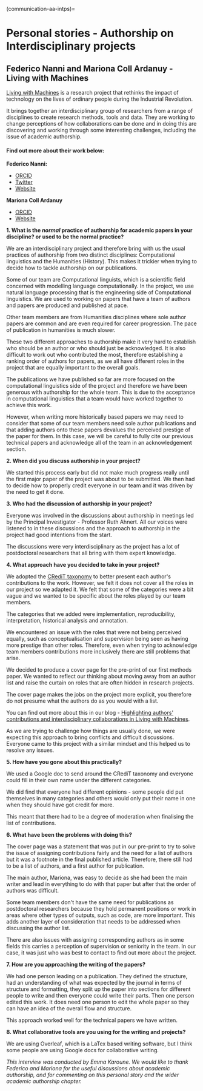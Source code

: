 (communication-aa-intps)=
# Personal stories - Authorship on Interdisciplinary projects

## Federico Nanni and Mariona Coll Ardanuy - Living with Machines

[Living with Machines](https://livingwithmachines.ac.uk/) is a research project that rethinks the impact of technology on the lives of ordinary people during the Industrial Revolution.

It brings together an interdisciplinary group of researchers from a range of disciplines to create research methods, tools and data. They are working to change perceptions of how collaborations can be done and in doing this are discovering and working through some interesting challenges, including the issue of academic authorship.

#### Find out more about their work below:

**Federico Nanni:**
* [ORCID](https://orcid.org/0000-0003-2484-4331)
* [Twitter](https://twitter.com/f_nanni)
* [Website](https://github.com/fedenanni)

**Mariona Coll Ardanuy**
* [ORCID](http://orcid.org/0000-0001-8455-7196)
* [Website](https://github.com/mcollardanuy)

**1. What is the *normal* practice of authorship for academic papers in your discipline? or used to be the normal practice?**

We are an interdisciplinary project and therefore bring with us the usual practices of authorship from two distinct disciplines: Computational linguistics and the Humanities (History). This makes it trickier when trying to decide how to tackle authorship on our publications.

Some of our team are Computational linguists, which is a scientific field concerned with modelling language computationally. In the project, we use natural language processing that is the engineering side of Computational linguistics. We are used to working on papers that have a team of authors and papers are produced and published at pace.

Other team members are from Humanities disciplines where sole author papers are common and are even required for career progression. The pace of publication in humanities is much slower.

These two different approaches to authorship make it very hard to establish who should be an author or who should just be acknowledged. It is also difficult to work out who contributed the most, therefore establishing a ranking order of authors for papers, as we all have different roles in the project that are equally important to the overall goals.

The publications we have published so far are more focused on the computational linguistics side of the project and therefore we have been generous with authorship for the whole team. This is due to the acceptance in computational linguistics that a team would have worked together to achieve this work.

However, when writing more historically based papers we may need to consider that some of our team members need sole author publications and that adding authors onto these papers devalues the perceived prestige of the paper for them. In this case, we will be careful to fully cite our previous technical papers and acknowledge all of the team in an acknowledgement section.


**2. When did you discuss authorship in your project?**

We started this process early but did not make much progress really until the first major paper of the project was about to be submitted. We then had to decide how to properly credit everyone in our team and it was driven by the need to get it done.

**3. Who had the discussion of authorship in your project?**

Everyone was involved in the discussions about authorship in meetings led by the Principal Investigator - Professor Ruth Ahnert. All our voices were listened to in these discussions and the approach to authorship in the project had good intentions from the start.

The discussions were very interdisciplinary as the project has a lot of postdoctoral researchers that all bring with them expert knowledge.

**4. What approach have you decided to take in your project?**

We adopted the [CRediT taxonomy](https://casrai.org/credit/) to better present each author's contributions to the work. However, we felt it does not cover all the roles in our project so we adapted it. We felt that some of the categories were a bit vague and we wanted to be specific about the roles played by our team members.

The categories that we added were implementation, reproducibility, interpretation, historical analysis and annotation.

We encountered an issue with the roles that were not being perceived equally, such as conceptualisation and supervision being seen as having more prestige than other roles. Therefore, even when trying to acknowledge team members contributions more inclusively there are still problems that arise.

We decided to produce a cover page for the pre-print of our first methods paper. We wanted to reflect our thinking about moving away from an author list and raise the curtain on roles that are often hidden in research projects.

The cover page makes the jobs on the project more explicit, you therefore do not presume what the authors do as you would with a list.

You can find out more about this in our blog - [Highlighting authors' contributions and interdisciplinary collaborations in Living with Machines](https://livingwithmachines.ac.uk/highlighting-authors-contributions-and-interdisciplinary-collaborations-in-living-with-machines/).

As we are trying to challenge how things are usually done, we were expecting this approach to bring conflicts and difficult discussions. Everyone came to this project with a similar mindset and this helped us to resolve any issues.

**5. How have you gone about this practically?**

We used a Google doc to send around the CRediT taxonomy and everyone could fill in their own name under the different categories.

We did find that everyone had different opinions - some people did put themselves in many categories and others would only put their name in one when they should have got credit for more.

This meant that there had to be a degree of moderation when finalising the list of contributions.

**6. What have been the problems with doing this?**

The cover page was a statement that was put in our pre-print to try to solve the issue of assigning contributions fairly and the need for a list of authors but it was a footnote in the final published article. Therefore, there still had to be a list of authors, and a first author for publication.

The main author, Mariona, was easy to decide as she had been the main writer and lead in everything to do with that paper but after that the order of authors was difficult.

Some team members don't have the same need for publications as postdoctoral researchers because they hold permanent positions or work in areas where other types of outputs, such as code, are more important. This adds another layer of consideration that needs to be addressed when discussing the author list.

There are also issues with assigning corresponding authors as in some fields this carries a perception of supervision or seniority in the team. In our case, it was just who was best to contact to find out more about the project.

**7. How are you approaching the writing of the papers?**

We had one person leading on a publication. They defined the structure, had an understanding of what was expected by the journal in terms of structure and formatting, they split up the paper into sections for different people to write and then everyone could write their parts. Then one person edited this work. It does need one person to edit the whole paper so they can have an idea of the overall flow and structure.

This approach worked well for the technical papers we have written.

**8. What collaborative tools are you using for the writing and projects?**

We are using Overleaf, which is a LaTex based writing software, but I think some people are using Google docs for collaborative writing.

*This interview was conducted by Emma Karoune. We would like to thank Federico and Mariona for the useful discussions about academic authorship, and for commenting on this personal story and the wider academic authorship chapter.*
